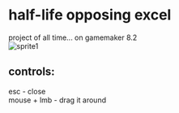 # half-life opposing excel
project of all time... on gamemaker 8.2<br>
![sprite1](https://github.com/user-attachments/assets/ebff1e59-7675-484d-98e0-0d4156f1c60b)

## controls:
esc - close<br>
mouse + lmb - drag it around 
